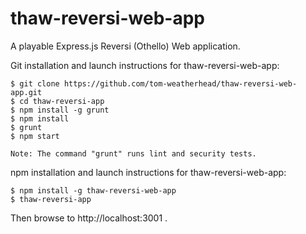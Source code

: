 # thaw-reversi-web-app
A playable Express.js Reversi (Othello) Web application. 

Git installation and launch instructions for thaw-reversi-web-app:

	$ git clone https://github.com/tom-weatherhead/thaw-reversi-web-app.git
	$ cd thaw-reversi-app
	$ npm install -g grunt
	$ npm install
	$ grunt
	$ npm start

	Note: The command "grunt" runs lint and security tests.

npm installation and launch instructions for thaw-reversi-web-app:

	$ npm install -g thaw-reversi-web-app
	$ thaw-reversi-app

Then browse to http://localhost:3001 .
